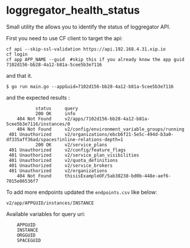 # loggregator_health_status

Small utility the allows you to identify the status of loggregator API.

First you need to use CF client to target the api:
```
cf api --skip-ssl-validation https://api.192.168.4.31.xip.io
cf login
cf app APP_NAME --guid  #skip this if you already know the app guid
7102d156-bb28-4a12-b81a-5cee5b3e7116
```
and that it.

```
$ go run main.go --appGuid=7102d156-bb28-4a12-b81a-5cee5b3e7116
```

and the expected results :

```
           status     query
           200 OK     info
    404 Not Found     v2/apps/7102d156-bb28-4a12-b81a-5cee5b3e7116/instances/0
    404 Not Found     v2/config/environment_variable_groups/running
 401 Unauthorized     v2/organizations/ebcb6f21-5e5c-494d-b3a0-df335aff36ad/spaces?inline-relations-depth=1
           200 OK     v2/service_plans
 401 Unauthorized     v2/config/feature_flags
 401 Unauthorized     v2/service_plan_visibilities
 401 Unauthorized     v2/quota_definitions
 401 Unauthorized     v2/service_brokers
 401 Unauthorized     v2/organizations
    404 Not Found     thisisExampleOF/5ab38238-bd0b-448e-aef6-7015e86536f7
```

To add more endpoints updated the ```endpoints.csv``` like below:
```
v2/app/APPGUID/instances/INSTANCE
```

Available variables for query uri:

```
	APPGUID   
	INSTANCE  
	ORGGUID   
	SPACEGUID 
```

